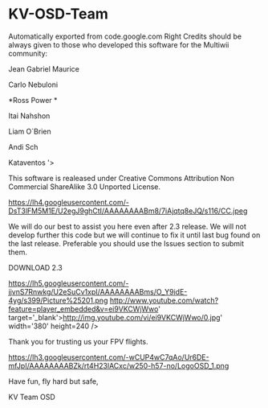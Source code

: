 # KV-OSD-Team
Automatically exported from code.google.com
Right Credits should be always given to those who developed this software for the Multiwii community:

Jean Gabriel Maurice

Carlo Nebuloni

*Ross Power *

Itai Nahshon

Liam O´Brien

Andi Sch

Kataventos '>


This software is realeased under Creative Commons Attribution Non Commercial ShareAlike 3.0 Unported License.

https://lh4.googleusercontent.com/-DsT3lFM5M1E/U2egJ9ghCtI/AAAAAAAABm8/7iAjqtq8eJQ/s116/CC.jpeg

We will do our best to assist you here even after 2.3 release. We will not develop further this code but we will continue to fix it until last bug found on the last release. Preferable you should use the Issues section to submit them.

DOWNLOAD 2.3

https://lh5.googleusercontent.com/-jjvnS7Rnwkg/U2eSuCv1xpI/AAAAAAAABms/O_Y9idE-4yg/s399/Picture%25201.png http://www.youtube.com/watch?feature=player_embedded&v=ei9VKCWjWwo' target='_blank'>http://img.youtube.com/vi/ei9VKCWjWwo/0.jpg' width='380' height=240 />

Thank you for trusting us your FPV flights.

https://lh3.googleusercontent.com/-wCUP4wC7qAo/Ur6DE-mfJpI/AAAAAAAABZk/rt4H23lACxc/w250-h57-no/LogoOSD_1.png

Have fun, fly hard but safe,

KV Team OSD
